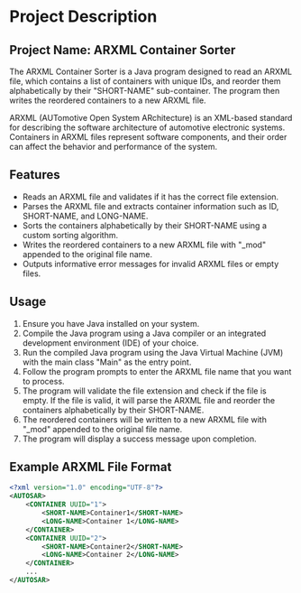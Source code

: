 # Project Description
## Project Name: ARXML Container Sorter

The ARXML Container Sorter is a Java program designed to read an ARXML file, which contains a list of containers with unique IDs, and reorder them alphabetically by their "SHORT-NAME" sub-container. The program then writes the reordered containers to a new ARXML file.

ARXML (AUTomotive Open System ARchitecture) is an XML-based standard for describing the software architecture of automotive electronic systems. Containers in ARXML files represent software components, and their order can affect the behavior and performance of the system.

## Features
- Reads an ARXML file and validates if it has the correct file extension.
- Parses the ARXML file and extracts container information such as ID, SHORT-NAME, and LONG-NAME.
- Sorts the containers alphabetically by their SHORT-NAME using a custom sorting algorithm.
- Writes the reordered containers to a new ARXML file with "_mod" appended to the original file name.
- Outputs informative error messages for invalid ARXML files or empty files.

## Usage
1. Ensure you have Java installed on your system.
2. Compile the Java program using a Java compiler or an integrated development environment (IDE) of your choice.
3. Run the compiled Java program using the Java Virtual Machine (JVM) with the main class "Main" as the entry point.
4. Follow the program prompts to enter the ARXML file name that you want to process.
5. The program will validate the file extension and check if the file is empty. If the file is valid, it will parse the ARXML file and reorder the containers alphabetically by their SHORT-NAME.
6. The reordered containers will be written to a new ARXML file with "_mod" appended to the original file name.
7. The program will display a success message upon completion.

## Example ARXML File Format
```xml
<?xml version="1.0" encoding="UTF-8"?>
<AUTOSAR>
    <CONTAINER UUID="1">
        <SHORT-NAME>Container1</SHORT-NAME>
        <LONG-NAME>Container 1</LONG-NAME>
    </CONTAINER>
    <CONTAINER UUID="2">
        <SHORT-NAME>Container2</SHORT-NAME>
        <LONG-NAME>Container 2</LONG-NAME>
    </CONTAINER>
    ...
</AUTOSAR>
